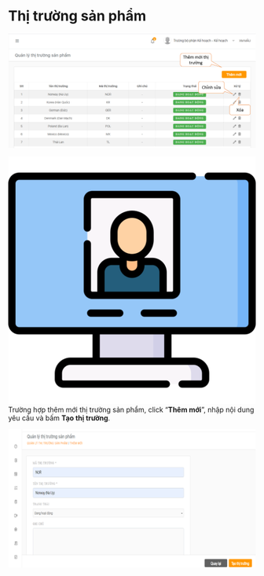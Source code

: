 # Thị trường sản phẩm

![](../../.gitbook/assets/thi-truong.png)

![](../../.gitbook/assets/video-call.png) Trường hợp thêm mới thị trường sản phẩm, click “**Thêm mới**”, nhập nội dung yêu cầu và bấm **Tạo thị trường**.

![](../../.gitbook/assets/thi-truong-1.png)

